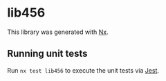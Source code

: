 # lib456

This library was generated with [Nx](https://nx.dev).

## Running unit tests

Run `nx test lib456` to execute the unit tests via [Jest](https://jestjs.io).
